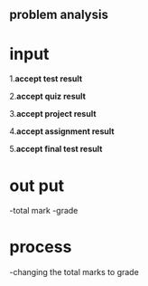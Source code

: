 ## problem analysis
# input

1.**accept test result**

2.**accept quiz result**

3.**accept project result**

4.**accept assignment result**

5.**accept final test result**

# out put
 -total mark
 -grade
# process
 -changing the total marks to grade
